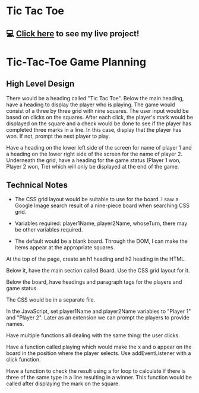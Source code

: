 # Tic Tac Toe

## :computer: [Click here](https://asatukorala.github.io/tic-tac-toe/) to see my live project!

# Tic-Tac-Toe Game Planning

## High Level Design
There would be a heading called "Tic Tac Toe". Below the main heading, have a heading to display the player who is playing. The game would consist of a three by three grid with nine squares. The user input would be based on clicks on the squares. After each click, the player's mark would be displayed on the square and a check would be done to see if the player has completed three marks in a line. In this case, display that the player has won. If not, prompt the next player to play.   

Have a heading on the lower left side of the screen for name of player 1 and a heading on the lower right side of the screen for the name of player 2. Underneath the grid, have a heading for the game status (Player 1 won, Player 2 won, Tie) which will only be displayed at the end of the game. 

## Technical Notes
- The CSS grid layout would be suitable to use for the board. I saw a Google Image search result of a nine-piece board when searching CSS grid.

- Variables required: player1Name, player2Name, whoseTurn, there may be other variables required.

- The default would be a blank board. Through the DOM, I can make the items appear at the appropriate squares. 

At the top of the page, create an h1 heading and h2 heading in the HTML.

Below it, have the main section called Board. Use the CSS grid layout for it.

Below the board, have headings and paragraph tags for the players and game status.

The CSS would be in a separate file.

In the JavaScript, set player1Name and player2Name variables to "Player 1" and "Player 2". Later as an extension we can prompt the players to provide names. 

Have multiple functions all dealing with the same thing: the user clicks.

Have a function called playing which would make the x and o appear on the board in the position where the player selects. Use addEventListener with a click function. 

Have a function to check the result using a for loop to calculate if there is three of the same type in a line resulting in a winner. This function would be called after displaying the mark on the square. 
